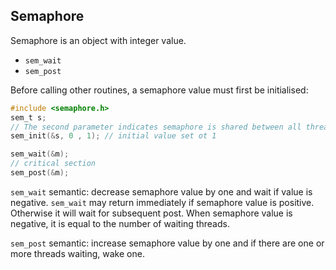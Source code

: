 ## Semaphore 

Semaphore is an object with integer value. 

- `sem_wait`
- `sem_post`

Before calling other routines, a semaphore value must first be initialised:

```C
#include <semaphore.h>
sem_t s;
// The second parameter indicates semaphore is shared between all threads in the same process
sem_init(&s, 0 , 1); // initial value set ot 1

sem_wait(&m);
// critical section
sem_post(&m); 
```

`sem_wait` semantic: decrease semaphore value by one and wait if value is negative. `sem_wait` may return immediately if semaphore value is positive. Otherwise it will wait for subsequent post. When semaphore value is negative, it is equal to the number of waiting threads. 

`sem_post` semantic: increase semaphore value by one and if there are one or more threads waiting, wake one. 
